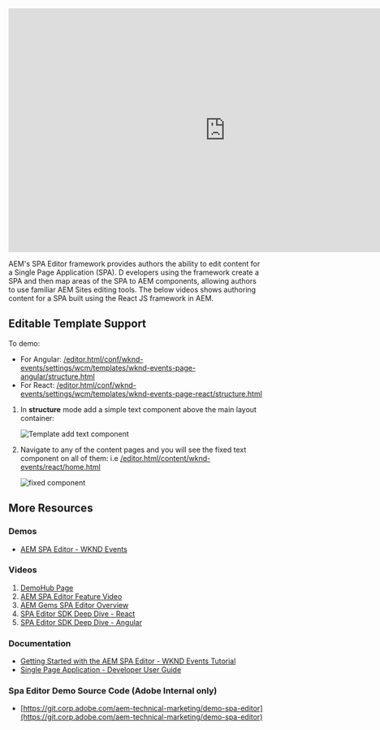 <iframe title="Adobe Video Publishing Cloud Player" width="854" height="480" src="https://video.tv.adobe.com/v/26393/?quality=12&autoplay=false&hidetitle=true&marketingtech.adobe.analytics.additionalAccounts=tmdtmdaemdemoutilsprod" frameborder="0" webkitallowfullscreen
mozallowfullscreen allowfullscreen scrolling="no"></iframe>

AEM's SPA Editor framework provides authors the ability to edit content for a Single Page Application (SPA). D  evelopers using the framework create a SPA and then map areas of the SPA to AEM components, allowing authors to use familiar AEM Sites editing tools. The below videos shows authoring content for a SPA built using the React JS framework in AEM.

<!-- CLOUD-SERVICE_INSTRUCTIONS -->

<!-- QUICKSTART_INSTRUCTIONS -->

<!-- 65_INSTRUCTIONS -->


## Editable Template Support

To demo:

* For Angular: [/editor.html/conf/wknd-events/settings/wcm/templates/wknd-events-page-angular/structure.html](/editor.html/conf/wknd-events/settings/wcm/templates/wknd-events-page-angular/structure.html)
* For React: [/editor.html/conf/wknd-events/settings/wcm/templates/wknd-events-page-react/structure.html](/editor.html/conf/wknd-events/settings/wcm/templates/wknd-events-page-react/structure.html)

1. In **structure** mode add a simple text component above the main layout container:

	![Template add text component](./spa-editor/images/template-text-component.png)

2. Navigate to any of the content pages and you will see the fixed text component on all of them: i.e [/editor.html/content/wknd-events/react/home.html](/editor.html/content/wknd-events/react/home.html)

	![fixed component](./spa-editor/images/fixed-component.png)


## More Resources

### Demos
  * [AEM SPA Editor - WKND Events](https://internal.adobedemo.com/content/demo-hub/en/demos/external/aem-sites-spa-editor-framework.html)

### Videos

1. [DemoHub Page](https://internal.adobedemo.com/content/demo-hub/en/demos/external/aem-sites-spa-editor-framework.html)
2. [AEM SPA Editor Feature Video](http://helpx.adobe.com/experience-manager/kt/sites/using/spa-editor-framework-feature-video-use.html)
3. [AEM Gems SPA Editor Overview](https://helpx.adobe.com/experience-manager/kt/eseminars/gems/aem-spa-editor.html)
4. [SPA Editor SDK Deep Dive - React](https://helpx.adobe.com/experience-manager/kt/eseminars/gems/SPA-Editor-SDK-Deep-Dive-React.html)
5. [SPA Editor SDK Deep Dive - Angular](https://helpx.adobe.com/experience-manager/kt/eseminars/gems/SPA-Editor-SDK-Deep-Dive-Angular.html)

### Documentation

* [Getting Started with the AEM SPA Editor - WKND Events Tutorial](https://helpx.adobe.com/experience-manager/kt/sites/using/getting-started-spa-wknd-tutorial-develop.html)
* [Single Page Application - Developer User Guide](https://helpx.adobe.com/experience-manager/6-4/sites/developing/user-guide.html?topic=/experience-manager/6-4/sites/developing/morehelp/spa.ug.js)

### Spa Editor Demo Source Code (Adobe Internal only)

* [https://git.corp.adobe.com/aem-technical-marketing/demo-spa-editor](https://git.corp.adobe.com/aem-technical-marketing/demo-spa-editor)